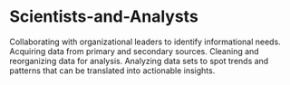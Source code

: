 # Scientists-and-Analysts
Collaborating with organizational leaders to identify informational needs. Acquiring data from primary and secondary sources. Cleaning and reorganizing data for analysis. Analyzing data sets to spot trends and patterns that can be translated into actionable insights.
